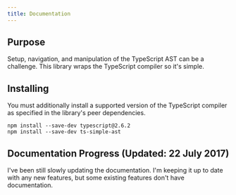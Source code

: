 ```yaml
---
title: Documentation
---
```


## Purpose

Setup, navigation, and manipulation of the TypeScript AST can be a challenge. This library wraps the TypeScript compiler so it's simple.

## Installing

You must additionally install a supported version of the TypeScript compiler as specified in the library's peer dependencies.

```
npm install --save-dev typescript@2.6.2
npm install --save-dev ts-simple-ast
```

## Documentation Progress (Updated: 22 July 2017)

I've been still slowly updating the documentation. I'm keeping it up to date with any new features, but some existing features don't have documentation.
